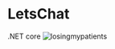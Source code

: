 # LetsChat
 .NET core
![losingmypatients](https://user-images.githubusercontent.com/9267304/94372586-489f6c00-00ff-11eb-94d8-652865203e5c.png)
